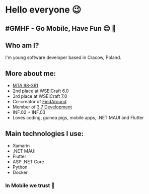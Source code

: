 # Hello everyone 😉

## #GMHF - Go Mobile, Have Fun 😊 📱

## Who am I?
I'm young software developer based in Cracow, Poland.
## More about me:
- [MTA 98-361](https://bit.ly/3e5s0lL)
- 2nd place at WSEICraft 6.0
- 3rd place at WSEICraft 7.0
- Co-creator of [FindAround](https://github.com/Sanfran-CISCO/findaround.git)
- Member of [3.7 Development](https://github.com/3-7-Development)
- INF.02 + INF.03
- Loves coding, guinea pigs, mobile apps, .NET MAUI and Flutter
## Main technologies I use:
- Xamarin
- .NET MAUI
- Flutter
- ASP .NET Core
- Python
- Docker

### In Mobile we trust 📱
